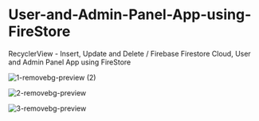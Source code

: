 # User-and-Admin-Panel-App-using-FireStore
RecyclerView - Insert, Update and Delete / Firebase Firestore Cloud, User and Admin Panel App using FireStore

![1-removebg-preview (2)](https://github.com/DesenvolvedorFrancisco/User-and-Admin-Panel-App-using-FireStore/assets/142500006/e961e765-0c11-412e-be99-93586897cd93)

![2-removebg-preview](https://github.com/DesenvolvedorFrancisco/User-and-Admin-Panel-App-using-FireStore/assets/142500006/784c4b50-aa69-47e6-a6f1-61101915774f)

![3-removebg-preview](https://github.com/DesenvolvedorFrancisco/User-and-Admin-Panel-App-using-FireStore/assets/142500006/d32a24c0-7b65-458e-8330-97a55e2170bb)
